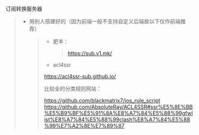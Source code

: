 订阅转换服务器

> * 用别人搭建好的（因为前端一般不支持自定义后端故以下仅作前端推荐）
>
>   > * 肥羊：
>   >
>   >   > https://sub.v1.mk/
>   >
>   > * acl4ssr
>   >
>   > https://acl4ssr-sub.github.io/
>   > 
>   > 比较全的分类规则网站：
>   >
>   > https://github.com/blackmatrix7/ios_rule_script
>   > https://github.com/AbsoluteRay/ACL4SSR#ssr%E5%8E%BB%E5%B9%BF%E5%91%8A%E8%A7%84%E5%88%99gfwlist%E8%A7%84%E5%88%99clash%E8%A7%84%E5%88%99%E7%A2%8E%E7%89%87

